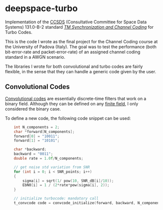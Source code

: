 # deepspace-turbo
Implementation of the [CCSDS](https://public.ccsds.org/default.aspx) (Consultative Committee for Space Data Systems) 131.0-B-2 standard [_TM Synchronization and Channel Coding_](https://github.com/geeanlooca/deepspace-turbo/blob/master/standard.pdf) for Turbo Codes.

This is the code I wrote as the final project for the Channel Coding course at the University of Padova (Italy). The goal was to test the performance (both bit-error-rate and packet-error-rate) of an assigned channel coding standard in a AWGN scenario.

The libraries I wrote for both convolutional and turbo codes are fairly flexible, in the sense that they can handle a generic code given by the user.

## Convolutional Codes
[Convolutional codes](https://en.wikipedia.org/wiki/Convolutional_code) are essentially discrete-time filters that work on a binary field. Although they can be defined on any [finite field](https://en.wikipedia.org/wiki/Finite_field), I only considered the binary case.

To define a new code, the following code snippet can be used:

```C
    int N_components = 2;
    char *forward[N_components];
    forward[0] = "10011";
    forward[1] = "10101";

    char *backward;
    backward = "0011";
    double rate = 1.0f/N_components;

    // get noise std variation from SNR
    for (int i = 0; i < SNR_points; i++)
    {
        sigma[i] = sqrt(1/ pow(10, SNR_dB[i]/10));
        EbN0[i] = 1 / (2*rate*pow(sigma[i], 2));
    }

    // initialize turbocode: mandatory call
    t_convcode code = convcode_initialize(forward, backward, N_components);
```
